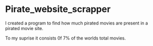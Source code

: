# Pirate_website_scrapper
I created a program to find how much pirated movies are present in a pirated movie site.

To my suprise it consists 0f 7% of the worlds total movies.

